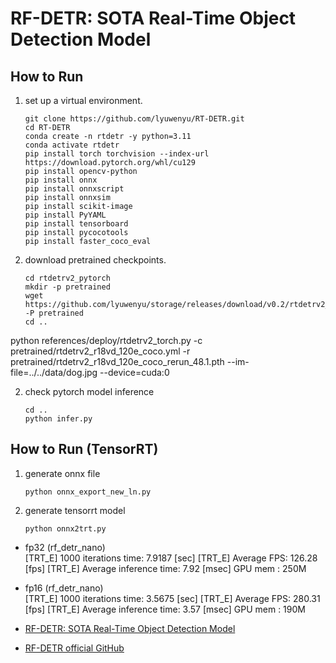 # RF-DETR: SOTA Real-Time Object Detection Model

## How to Run

1. set up a virtual environment.
    ```
    git clone https://github.com/lyuwenyu/RT-DETR.git
    cd RT-DETR
    conda create -n rtdetr -y python=3.11
    conda activate rtdetr
    pip install torch torchvision --index-url https://download.pytorch.org/whl/cu129
    pip install opencv-python
    pip install onnx
    pip install onnxscript
    pip install onnxsim
    pip install scikit-image
    pip install PyYAML
    pip install tensorboard
    pip install pycocotools
    pip install faster_coco_eval
    ```

2. download pretrained checkpoints.
    ```
    cd rtdetrv2_pytorch
    mkdir -p pretrained
    wget https://github.com/lyuwenyu/storage/releases/download/v0.2/rtdetrv2_r18vd_120e_coco_rerun_48.1.pth -P pretrained
    cd ..
    ```

python references/deploy/rtdetrv2_torch.py -c pretrained/rtdetrv2_r18vd_120e_coco.yml -r pretrained/rtdetrv2_r18vd_120e_coco_rerun_48.1.pth --im-file=../../data/dog.jpg --device=cuda:0

2. check pytorch model inference
    ```
    cd ..
    python infer.py
    ```

## How to Run (TensorRT)

1. generate onnx file
    ```
    python onnx_export_new_ln.py
    ```

2. generate tensorrt model
    ```
    python onnx2trt.py
    ```

- fp32 (rf_detr_nano)   
    [TRT_E] 1000 iterations time: 7.9187 [sec]
    [TRT_E] Average FPS: 126.28 [fps]
    [TRT_E] Average inference time: 7.92 [msec]
    GPU mem : 250M   
- fp16 (rf_detr_nano)   
    [TRT_E] 1000 iterations time: 3.5675 [sec]
    [TRT_E] Average FPS: 280.31 [fps]
    [TRT_E] Average inference time: 3.57 [msec]
    GPU mem : 190M   

- [RF-DETR: SOTA Real-Time Object Detection Model](https://blog.roboflow.com/rf-detr/)
- [RF-DETR official GitHub](https://github.com/roboflow/rf-detr)

